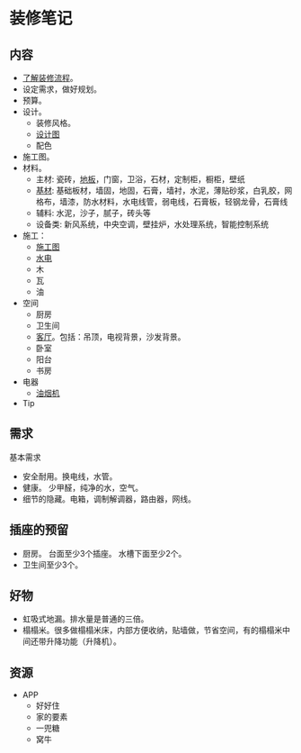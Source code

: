# 装修笔记
## 内容
* [了解装修流程](all-flow.md)。
* 设定需求，做好规划。
* 预算。
* 设计。
  * 装修风格。
  * [设计图](design/design-pic.md)
  * 配色
* 施工图。
* 材料。
  * 主材: 瓷砖，[地板](material/main/floor.md)，门窗，卫浴，石材，定制柜，橱柜，壁纸
  * [基材](material/basic): 基础板材，墙固，地固，石膏，墙衬，水泥，薄贴砂浆，白乳胶，网格布，墙漆，防水材料，水电线管，弱电线，石膏板，轻钢龙骨，石膏线
  * 辅料: 水泥，沙子，腻子，砖头等
  * 设备类: 新风系统，中央空调，壁挂炉，水处理系统，智能控制系统
* 施工：
  * [施工图](flow/work-pic.md)
  * [水电](flow/water-electricity)
  * 木
  * 瓦
  * 油
* 空间
  * 厨房
  * 卫生间
  * [客厅](space/living-room)。包括：吊顶，电视背景，沙发背景。
  * 卧室
  * 阳台
  * 书房
* 电器
  * [油烟机](electrical/油烟机.md)
* Tip

## 需求
基本需求
* 安全耐用。换电线，水管。
* 健康。 少甲醛，纯净的水，空气。
* 细节的隐藏。电箱，调制解调器，路由器，网线。

## 插座的预留
* 厨房。 台面至少3个插座。 水槽下面至少2个。
* 卫生间至少3个。

## 好物
* 虹吸式地漏。排水量是普通的三倍。
* 榻榻米。很多做榻榻米床，内部方便收纳，贴墙做，节省空间，有的榻榻米中间还带升降功能（升降机）。

## 资源
* APP
  * 好好住
  * 家的要素
  * 一兜糖
  * 窝牛

